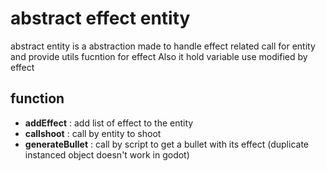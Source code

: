 # abstract effect entity

abstract entity is a abstraction made to handle effect related call for entity and provide utils fucntion for effect
Also it hold variable use modified by effect


## function
- **addEffect** : add list of effect to the entity
- **callshoot** : call by entity to shoot
- **generateBullet** : call by script to get a bullet with its effect (duplicate instanced object doesn't work in godot)
